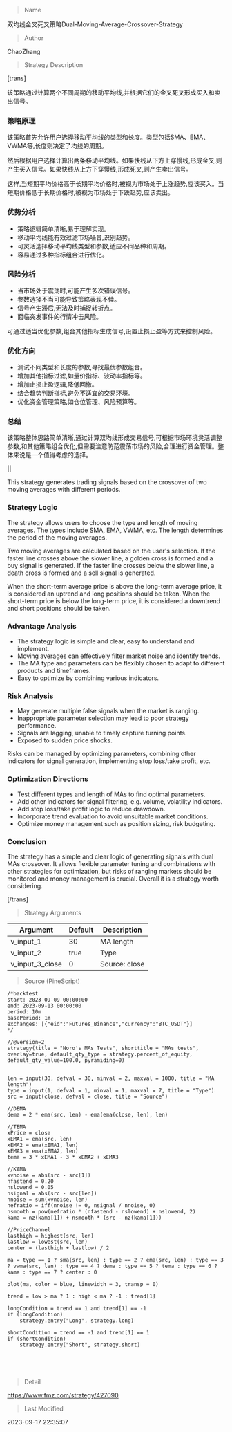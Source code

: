 
> Name

双均线金叉死叉策略Dual-Moving-Average-Crossover-Strategy

> Author

ChaoZhang

> Strategy Description

[trans]


该策略通过计算两个不同周期的移动平均线,并根据它们的金叉死叉形成买入和卖出信号。

### 策略原理

该策略首先允许用户选择移动平均线的类型和长度。类型包括SMA、EMA、VWMA等,长度则决定了均线的周期。

然后根据用户选择计算出两条移动平均线。如果快线从下方上穿慢线,形成金叉,则产生买入信号。如果快线从上方下穿慢线,形成死叉,则产生卖出信号。

这样,当短期平均价格高于长期平均价格时,被视为市场处于上涨趋势,应该买入。当短期价格低于长期价格时,被视为市场处于下跌趋势,应该卖出。

### 优势分析

- 策略逻辑简单清晰,易于理解实现。
- 移动平均线能有效过滤市场噪音,识别趋势。
- 可灵活选择移动平均线类型和参数,适应不同品种和周期。
- 容易通过多种指标组合进行优化。

### 风险分析

- 当市场处于震荡时,可能产生多次错误信号。
- 参数选择不当可能导致策略表现不佳。
- 信号产生滞后,无法及时捕捉转折点。
- 面临突发事件的行情冲击风险。

可通过适当优化参数,组合其他指标生成信号,设置止损止盈等方式来控制风险。

### 优化方向

- 测试不同类型和长度的参数,寻找最优参数组合。
- 增加其他指标过滤,如量价指标、波动率指标等。 
- 增加止损止盈逻辑,降低回撤。
- 结合趋势判断指标,避免不适宜的交易环境。
- 优化资金管理策略,如仓位管理、风险预算等。

### 总结

该策略整体思路简单清晰,通过计算双均线形成交易信号,可根据市场环境灵活调整参数,和其他策略组合优化,但需要注意防范震荡市场的风险,合理进行资金管理。整体来说是一个值得考虑的选择。

|| 

This strategy generates trading signals based on the crossover of two moving averages with different periods.

### Strategy Logic

The strategy allows users to choose the type and length of moving averages. The types include SMA, EMA, VWMA, etc. The length determines the period of the moving averages. 

Two moving averages are calculated based on the user's selection. If the faster line crosses above the slower line, a golden cross is formed and a buy signal is generated. If the faster line crosses below the slower line, a death cross is formed and a sell signal is generated.

When the short-term average price is above the long-term average price, it is considered an uptrend and long positions should be taken. When the short-term price is below the long-term price, it is considered a downtrend and short positions should be taken.

### Advantage Analysis

- The strategy logic is simple and clear, easy to understand and implement.
- Moving averages can effectively filter market noise and identify trends. 
- The MA type and parameters can be flexibly chosen to adapt to different products and timeframes.
- Easy to optimize by combining various indicators.

### Risk Analysis

- May generate multiple false signals when the market is ranging.
- Inappropriate parameter selection may lead to poor strategy performance.
- Signals are lagging, unable to timely capture turning points.
- Exposed to sudden price shocks.

Risks can be managed by optimizing parameters, combining other indicators for signal generation, implementing stop loss/take profit, etc.

### Optimization Directions

- Test different types and length of MAs to find optimal parameters.
- Add other indicators for signal filtering, e.g. volume, volatility indicators.
- Add stop loss/take profit logic to reduce drawdown. 
- Incorporate trend evaluation to avoid unsuitable market conditions.
- Optimize money management such as position sizing, risk budgeting.

### Conclusion

The strategy has a simple and clear logic of generating signals with dual MAs crossover. It allows flexible parameter tuning and combinations with other strategies for optimization, but risks of ranging markets should be monitored and money management is crucial. Overall it is a strategy worth considering.

[/trans]

> Strategy Arguments



|Argument|Default|Description|
|----|----|----|
|v_input_1|30|MA length|
|v_input_2|true|Type|
|v_input_3_close|0|Source: close|high|low|open|hl2|hlc3|hlcc4|ohlc4|


> Source (PineScript)

``` pinescript
/*backtest
start: 2023-09-09 00:00:00
end: 2023-09-13 00:00:00
period: 10m
basePeriod: 1m
exchanges: [{"eid":"Futures_Binance","currency":"BTC_USDT"}]
*/

//@version=2
strategy(title = "Noro's MAs Tests", shorttitle = "MAs tests", overlay=true, default_qty_type = strategy.percent_of_equity, default_qty_value=100.0, pyramiding=0)


len = input(30, defval = 30, minval = 2, maxval = 1000, title = "MA length")
type = input(1, defval = 1, minval = 1, maxval = 7, title = "Type")
src = input(close, defval = close, title = "Source")

//DEMA
dema = 2 * ema(src, len) - ema(ema(close, len), len)

//TEMA
xPrice = close
xEMA1 = ema(src, len)
xEMA2 = ema(xEMA1, len)
xEMA3 = ema(xEMA2, len)
tema = 3 * xEMA1 - 3 * xEMA2 + xEMA3

//KAMA
xvnoise = abs(src - src[1])
nfastend = 0.20
nslowend = 0.05
nsignal = abs(src - src[len])
nnoise = sum(xvnoise, len)
nefratio = iff(nnoise != 0, nsignal / nnoise, 0)
nsmooth = pow(nefratio * (nfastend - nslowend) + nslowend, 2) 
kama = nz(kama[1]) + nsmooth * (src - nz(kama[1]))

//PriceChannel
lasthigh = highest(src, len)
lastlow = lowest(src, len)
center = (lasthigh + lastlow) / 2

ma = type == 1 ? sma(src, len) : type == 2 ? ema(src, len) : type == 3 ? vwma(src, len) : type == 4 ? dema : type == 5 ? tema : type == 6 ? kama : type == 7 ? center : 0

plot(ma, color = blue, linewidth = 3, transp = 0)

trend = low > ma ? 1 : high < ma ? -1 : trend[1]

longCondition = trend == 1 and trend[1] == -1
if (longCondition)
    strategy.entry("Long", strategy.long)

shortCondition = trend == -1 and trend[1] == 1
if (shortCondition)
    strategy.entry("Short", strategy.short)
    
    
    
    
```

> Detail

https://www.fmz.com/strategy/427090

> Last Modified

2023-09-17 22:35:07
